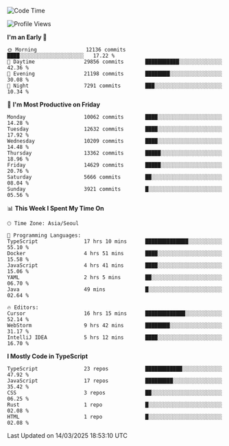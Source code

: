 <!--START_SECTION:waka-->
![Code Time](http://img.shields.io/badge/Code%20Time-7%2C433%20hrs%2057%20mins-blue)

![Profile Views](http://img.shields.io/badge/Profile%20Views-0-blue)

**I'm an Early 🐤** 

```text
🌞 Morning                12136 commits       ████░░░░░░░░░░░░░░░░░░░░░   17.22 % 
🌆 Daytime                29856 commits       ███████████░░░░░░░░░░░░░░   42.36 % 
🌃 Evening                21198 commits       ████████░░░░░░░░░░░░░░░░░   30.08 % 
🌙 Night                  7291 commits        ███░░░░░░░░░░░░░░░░░░░░░░   10.34 % 
```
📅 **I'm Most Productive on Friday** 

```text
Monday                   10062 commits       ████░░░░░░░░░░░░░░░░░░░░░   14.28 % 
Tuesday                  12632 commits       ████░░░░░░░░░░░░░░░░░░░░░   17.92 % 
Wednesday                10209 commits       ████░░░░░░░░░░░░░░░░░░░░░   14.48 % 
Thursday                 13362 commits       █████░░░░░░░░░░░░░░░░░░░░   18.96 % 
Friday                   14629 commits       █████░░░░░░░░░░░░░░░░░░░░   20.76 % 
Saturday                 5666 commits        ██░░░░░░░░░░░░░░░░░░░░░░░   08.04 % 
Sunday                   3921 commits        █░░░░░░░░░░░░░░░░░░░░░░░░   05.56 % 
```


📊 **This Week I Spent My Time On** 

```text
🕑︎ Time Zone: Asia/Seoul

💬 Programming Languages: 
TypeScript               17 hrs 10 mins      ██████████████░░░░░░░░░░░   55.10 % 
Docker                   4 hrs 51 mins       ████░░░░░░░░░░░░░░░░░░░░░   15.58 % 
JavaScript               4 hrs 41 mins       ████░░░░░░░░░░░░░░░░░░░░░   15.06 % 
YAML                     2 hrs 5 mins        ██░░░░░░░░░░░░░░░░░░░░░░░   06.70 % 
Java                     49 mins             █░░░░░░░░░░░░░░░░░░░░░░░░   02.64 % 

🔥 Editors: 
Cursor                   16 hrs 15 mins      █████████████░░░░░░░░░░░░   52.14 % 
WebStorm                 9 hrs 42 mins       ████████░░░░░░░░░░░░░░░░░   31.17 % 
IntelliJ IDEA            5 hrs 12 mins       ████░░░░░░░░░░░░░░░░░░░░░   16.70 % 
```

**I Mostly Code in TypeScript** 

```text
TypeScript               23 repos            ████████████░░░░░░░░░░░░░   47.92 % 
JavaScript               17 repos            █████████░░░░░░░░░░░░░░░░   35.42 % 
CSS                      3 repos             ██░░░░░░░░░░░░░░░░░░░░░░░   06.25 % 
Rust                     1 repo              █░░░░░░░░░░░░░░░░░░░░░░░░   02.08 % 
HTML                     1 repo              █░░░░░░░░░░░░░░░░░░░░░░░░   02.08 % 
```




 Last Updated on 14/03/2025 18:53:10 UTC
<!--END_SECTION:waka-->
